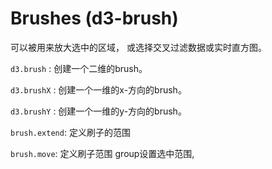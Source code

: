 # Brushes (d3-brush)

可以被用来放大选中的区域， 或选择交叉过滤数据或实时直方图。

`d3.brush` : 创建一个二维的brush。

`d3.brushX` : 创建一个一维的x-方向的brush。

`d3.brushY` : 创建一个一维的y-方向的brush。

`brush.extend`: 定义刷子的范围

`brush.move`: 定义刷子范围 group设置选中范围,



